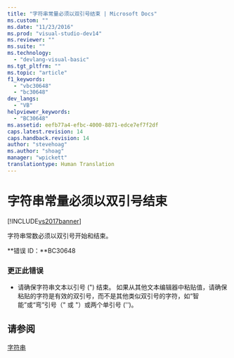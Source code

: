 ```yaml
---
title: "字符串常量必须以双引号结束 | Microsoft Docs"
ms.custom: ""
ms.date: "11/23/2016"
ms.prod: "visual-studio-dev14"
ms.reviewer: ""
ms.suite: ""
ms.technology: 
  - "devlang-visual-basic"
ms.tgt_pltfrm: ""
ms.topic: "article"
f1_keywords: 
  - "vbc30648"
  - "bc30648"
dev_langs: 
  - "VB"
helpviewer_keywords: 
  - "BC30648"
ms.assetid: eefb77a4-efbc-4000-8871-edce7ef7f2df
caps.latest.revision: 14
caps.handback.revision: 14
author: "stevehoag"
ms.author: "shoag"
manager: "wpickett"
translationtype: Human Translation
---
```

# 字符串常量必须以双引号结束
[!INCLUDE[vs2017banner](../../../csharp/includes/vs2017banner.md)]

字符串常数必须以双引号开始和结束。  
  
 **错误 ID：**BC30648  
  
### 更正此错误  
  
-   请确保字符串文本以引号 \("\) 结束。  如果从其他文本编辑器中粘贴值，请确保粘贴的字符是有效的双引号，而不是其他类似双引号的字符，如“智能”或“弯”引号（" 或 "）或两个单引号 \(''\)。  
  
## 请参阅  
 [字符串](../../../visual-basic/programming-guide/language-features/strings/index.md)